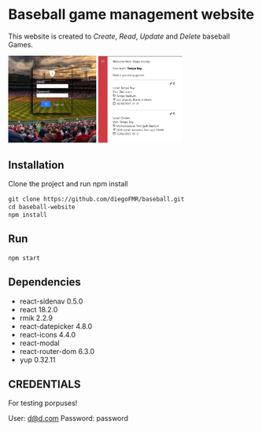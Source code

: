 # Baseball game management website
This website is created to _Create_, _Read_, _Update_ and _Delete_ baseball Games.

<img src="./public/login-sc.png" alt="login" width="35.5%"/>
<img src="./public/welcome-sc.png" alt="welcome" width="34%"/>

## Installation
Clone the project and run npm install
```
git clone https://github.com/diegoFMR/baseball.git
cd baseball-website
npm install
```

## Run 
```
npm start
```

## Dependencies
- react-sidenav 0.5.0
- react 18.2.0
- rmik 2.2.9
- react-datepicker 4.8.0
- react-icons 4.4.0
- react-modal
- react-router-dom 6.3.0
- yup 0.32.11

## CREDENTIALS
For testing porpuses!

User: d@d.com 
Password: password